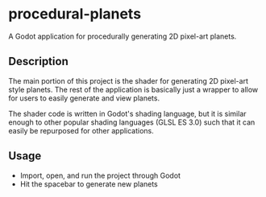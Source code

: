 # procedural-planets
A Godot application for procedurally generating 2D pixel-art planets.

## Description
The main portion of this project is the shader for generating 2D pixel-art style planets. The rest of the application is basically just a wrapper to allow for users to easily generate and view planets.

The shader code is written in Godot's shading language, but it is similar enough to other popular shading languages (GLSL ES 3.0) such that it can easily be repurposed for other applications.

## Usage
- Import, open, and run the project through Godot
- Hit the spacebar to generate new planets
